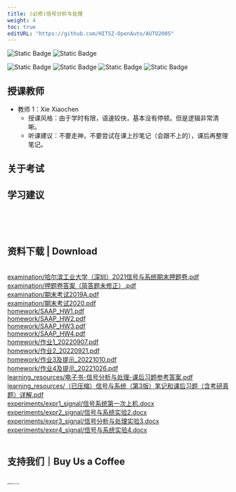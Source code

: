 ```yaml
---
title: (必修)信号分析与处理
weight: 4
toc: true
editURL: "https://github.com/HITSZ-OpenAuto/AUTO2005"
---
```


![Static Badge](https://img.shields.io/badge/%E8%80%83%E8%AF%95%E8%AF%BE-red) ![Static Badge](https://img.shields.io/badge/%E5%AD%A6%E5%88%86-2.5-moccasin)

![Static Badge](https://img.shields.io/badge/%E6%88%90%E7%BB%A9%E6%9E%84%E6%88%90-gold)
![Static Badge](https://img.shields.io/badge/%E4%BD%9C%E4%B8%9A-20%25-wheat)  ![Static Badge](https://img.shields.io/badge/实验-20%25-wheat)  ![Static Badge](https://img.shields.io/badge/%E6%9C%9F%E6%9C%AB%E8%80%83%E8%AF%95-60%25-wheat)


## 授课教师

- 教师 1：Xie Xiaochen
  - 授课风格：由于学时有限，语速较快，基本没有停顿。但是逻辑非常清晰。
  - 听课建议：不要走神，不要尝试在课上抄笔记（会跟不上的），课后再整理笔记。

## 关于考试

## 学习建议
<br>
<br>
<br>
<h2>资料下载 | Download</h2>
<br>
<a href="https://cdn.jsdelivr.net/gh/HITSZ-OpenAuto/AUTO2005/examination/%E5%93%88%E5%B0%94%E6%BB%A8%E5%B7%A5%E4%B8%9A%E5%A4%A7%E5%AD%A6%EF%BC%88%E6%B7%B1%E5%9C%B3%EF%BC%892021%E4%BF%A1%E5%8F%B7%E4%B8%8E%E7%B3%BB%E7%BB%9F%E6%9C%9F%E6%9C%AB%E6%8A%BC%E9%A2%98%E5%8D%B7.pdf">examination/哈尔滨工业大学（深圳）2021信号与系统期末押题卷.pdf</a>
<br>
<a href="https://cdn.jsdelivr.net/gh/HITSZ-OpenAuto/AUTO2005/examination/%E6%8A%BC%E9%A2%98%E5%8D%B7%E7%AD%94%E6%A1%88%EF%BC%88%E7%AE%80%E7%AD%94%E9%A2%98%E6%9C%AA%E4%BF%AE%E6%AD%A3%EF%BC%89.pdf">examination/押题卷答案（简答题未修正）.pdf</a>
<br>
<a href="https://cdn.jsdelivr.net/gh/HITSZ-OpenAuto/AUTO2005/examination/%E6%9C%9F%E6%9C%AB%E8%80%83%E8%AF%952019A.pdf">examination/期末考试2019A.pdf</a>
<br>
<a href="https://cdn.jsdelivr.net/gh/HITSZ-OpenAuto/AUTO2005/examination/%E6%9C%9F%E6%9C%AB%E8%80%83%E8%AF%952020.pdf">examination/期末考试2020.pdf</a>
<br>
<a href="https://cdn.jsdelivr.net/gh/HITSZ-OpenAuto/AUTO2005/homework/SAAP_HW1.pdf">homework/SAAP_HW1.pdf</a>
<br>
<a href="https://cdn.jsdelivr.net/gh/HITSZ-OpenAuto/AUTO2005/homework/SAAP_HW2.pdf">homework/SAAP_HW2.pdf</a>
<br>
<a href="https://cdn.jsdelivr.net/gh/HITSZ-OpenAuto/AUTO2005/homework/SAAP_HW3.pdf">homework/SAAP_HW3.pdf</a>
<br>
<a href="https://cdn.jsdelivr.net/gh/HITSZ-OpenAuto/AUTO2005/homework/SAAP_HW4.pdf">homework/SAAP_HW4.pdf</a>
<br>
<a href="https://cdn.jsdelivr.net/gh/HITSZ-OpenAuto/AUTO2005/homework/%E4%BD%9C%E4%B8%9A1_20220907.pdf">homework/作业1_20220907.pdf</a>
<br>
<a href="https://cdn.jsdelivr.net/gh/HITSZ-OpenAuto/AUTO2005/homework/%E4%BD%9C%E4%B8%9A2_20220921.pdf">homework/作业2_20220921.pdf</a>
<br>
<a href="https://cdn.jsdelivr.net/gh/HITSZ-OpenAuto/AUTO2005/homework/%E4%BD%9C%E4%B8%9A3%E5%8F%8A%E6%8F%90%E7%A4%BA_20221010.pdf">homework/作业3及提示_20221010.pdf</a>
<br>
<a href="https://cdn.jsdelivr.net/gh/HITSZ-OpenAuto/AUTO2005/homework/%E4%BD%9C%E4%B8%9A4%E5%8F%8A%E6%8F%90%E7%A4%BA_20221026.pdf">homework/作业4及提示_20221026.pdf</a>
<br>
<a href="https://cdn.jsdelivr.net/gh/HITSZ-OpenAuto/AUTO2005/learning_resources/%E7%94%B5%E5%AD%90%E4%B9%A6-%E4%BF%A1%E5%8F%B7%E5%88%86%E6%9E%90%E4%B8%8E%E5%A4%84%E7%90%86-%E8%AF%BE%E5%90%8E%E4%B9%A0%E9%A2%98%E5%8F%82%E8%80%83%E7%AD%94%E6%A1%88.pdf">learning_resources/电子书-信号分析与处理-课后习题参考答案.pdf</a>
<br>
<a href="https://cdn.jsdelivr.net/gh/HITSZ-OpenAuto/AUTO2005/learning_resources/%EF%BC%88%E5%B7%B2%E5%8E%8B%E7%BC%A9%EF%BC%89%E4%BF%A1%E5%8F%B7%E4%B8%8E%E7%B3%BB%E7%BB%9F%EF%BC%88%E7%AC%AC3%E7%89%88%EF%BC%89%E7%AC%94%E8%AE%B0%E5%92%8C%E8%AF%BE%E5%90%8E%E4%B9%A0%E9%A2%98%EF%BC%88%E5%90%AB%E8%80%83%E7%A0%94%E7%9C%9F%E9%A2%98%EF%BC%89%E8%AF%A6%E8%A7%A3.pdf">learning_resources/（已压缩）信号与系统（第3版）笔记和课后习题（含考研真题）详解.pdf</a>
<br>
<a href="https://gh.hoa.moe/github.com/HITSZ-OpenAuto/AUTO2005/raw/main/experiments/expr1_signal/%E4%BF%A1%E5%8F%B7%E7%B3%BB%E7%BB%9F%E7%AC%AC%E4%B8%80%E6%AC%A1%E4%B8%8A%E6%9C%BA.docx">experiments/expr1_signal/信号系统第一次上机.docx</a>
<br>
<a href="https://gh.hoa.moe/github.com/HITSZ-OpenAuto/AUTO2005/raw/main/experiments/expr2_signal/%E4%BF%A1%E5%8F%B7%E4%B8%8E%E7%B3%BB%E7%BB%9F%E5%AE%9E%E9%AA%8C2.docx">experiments/expr2_signal/信号与系统实验2.docx</a>
<br>
<a href="https://gh.hoa.moe/github.com/HITSZ-OpenAuto/AUTO2005/raw/main/experiments/expr3_signal/%E4%BF%A1%E5%8F%B7%E5%88%86%E6%9E%90%E4%B8%8E%E5%A4%84%E7%90%86%E5%AE%9E%E9%AA%8C3.docx">experiments/expr3_signal/信号分析与处理实验3.docx</a>
<br>
<a href="https://gh.hoa.moe/github.com/HITSZ-OpenAuto/AUTO2005/raw/main/experiments/expr4_signal/%E4%BF%A1%E5%8F%B7%E4%B8%8E%E7%B3%BB%E7%BB%9F%E5%AE%9E%E9%AA%8C4.docx">experiments/expr4_signal/信号与系统实验4.docx</a>
<br>
<br>
<h2>支持我们｜Buy Us a Coffee</h2>
<br>
<img src="https://mitcher-1316637614.cos.ap-nanjing.myqcloud.com/hoa/20231112170457.png?imageSlim" alt="Reward_Code" style="zoom:25%; display: block; margin: 0 auto;" />            